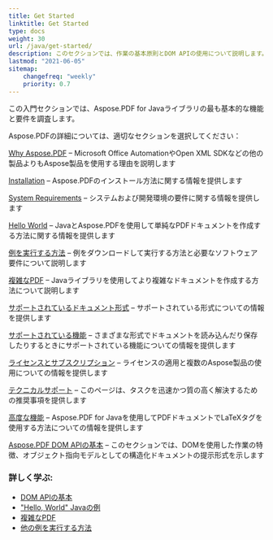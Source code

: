 ```yaml
---
title: Get Started 
linktitle: Get Started
type: docs
weight: 30
url: /java/get-started/
description: このセクションでは、作業の基本原則とDOM APIの使用について説明します。また、PDFドキュメントを作成するための単純および複雑な例を示します
lastmod: "2021-06-05"   
sitemap: 
    changefreq: "weekly"
    priority: 0.7
---
```


この入門セクションでは、Aspose.PDF for Javaライブラリの最も基本的な機能と要件を調査します。

Aspose.PDFの詳細については、適切なセクションを選択してください：

[Why Aspose.PDF](/pdf/java/why-aspose-pdf/) – Microsoft Office AutomationやOpen XML SDKなどの他の製品よりもAspose製品を使用する理由を説明します

[Installation](/pdf/java/installation/) – Aspose.PDFのインストール方法に関する情報を提供します

[System Requirements](/pdf/java/system-requirements/) – システムおよび開発環境の要件に関する情報を提供します

[Hello World](/pdf/java/hello-world-example/) – JavaとAspose.PDFを使用して単純なPDFドキュメントを作成する方法に関する情報を提供します

[例を実行する方法](/pdf/java/how-to-run-other-examples/) – 例をダウンロードして実行する方法と必要なソフトウェア要件について説明します

[複雑なPDF](/pdf/java/complex-pdf-example/) – Javaライブラリを使用してより複雑なドキュメントを作成する方法について説明します

[サポートされているドキュメント形式](/pdf/java/supported-file-formats/) – サポートされている形式についての情報を提供します

[サポートされている機能](/pdf/java/key-features/) – さまざまな形式でドキュメントを読み込んだり保存したりするときにサポートされている機能についての情報を提供します

[ライセンスとサブスクリプション](/pdf/java/licensing/) – ライセンスの適用と複数のAspose製品の使用についての情報を提供します

[テクニカルサポート](/pdf/java/technical-support/) – このページは、タスクを迅速かつ質の高く解決するための推奨事項を提供します

[高度な機能](/pdf/java/advanced-features/) – Aspose.PDF for Javaを使用してPDFドキュメントでLaTeXタグを使用する方法についての情報を提供します

[Aspose.PDF DOM APIの基本](/pdf/java/basics-of-dom-api/) – このセクションでは、DOMを使用した作業の特徴、オブジェクト指向モデルとしての構造化ドキュメントの提示形式を示します

### 詳しく学ぶ:

- [DOM APIの基本](/pdf/java/basics-of-dom-api/)
- ["Hello, World" Javaの例](/pdf/java/hello-world-example/)
- [複雑なPDF](/pdf/java/complex-pdf-example/)
- [他の例を実行する方法](/pdf/java/how-to-run-other-examples/)